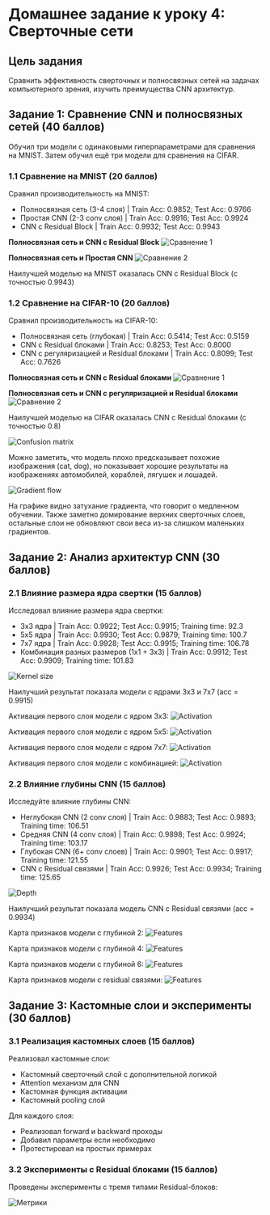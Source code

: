 # Домашнее задание к уроку 4: Сверточные сети

## Цель задания
Сравнить эффективность сверточных и полносвязных сетей на задачах компьютерного зрения, изучить преимущества CNN архитектур.

## Задание 1: Сравнение CNN и полносвязных сетей (40 баллов)
Обучил три модели с одинаковыми гиперпараметрами для сравнения на MNIST. Затем обучил ещё три модели для сравнения на CIFAR.

### 1.1 Сравнение на MNIST (20 баллов)
Сравнил производительность на MNIST:
- Полносвязная сеть (3-4 слоя) | Train Acc: 0.9852; Test Acc: 0.9766
- Простая CNN (2-3 conv слоя) | Train Acc: 0.9916; Test Acc: 0.9924
- CNN с Residual Block | Train Acc: 0.9932; Test Acc: 0.9943

**Полносвязная сеть и CNN с Residual Block**
![Сравнение 1](https://github.com/4pokodav/lesson_4/raw/main/plots/fc_residual_mnist_comparison.png)

**Полносвязная сеть и Простая CNN**
![Сравнение 2](https://github.com/4pokodav/lesson_4/raw/main/plots/fc_snn_mnist_comparison.png)

Наилучшей моделью на MNIST оказалась CNN с Residual Block (с точностью 0.9943)

### 1.2 Сравнение на CIFAR-10 (20 баллов)
Сравнил производительность на CIFAR-10:
- Полносвязная сеть (глубокая) | Train Acc: 0.5414; Test Acc: 0.5159
- CNN с Residual блоками | Train Acc: 0.8253; Test Acc: 0.8000
- CNN с регуляризацией и Residual блоками | Train Acc: 0.8099; Test Acc: 0.7626

**Полносвязная сеть и CNN с Residual блоками**
![Сравнение 1](https://github.com/4pokodav/lesson_4/raw/main/plots/fc_residual_cifar_comparison.png)

**Полносвязная сеть и CNN с регуляризацией и Residual блоками**
![Сравнение 2](https://github.com/4pokodav/lesson_4/raw/main/plots/fc_snn_cifar_comparison.png)

Наилучшей моделью на CIFAR оказалась CNN с Residual блоками (с точностью 0.8)

![Confusion matrix](https://github.com/4pokodav/lesson_4/raw/main/plots/confusion_mat_cifar_cnn.png)

Можно заметить, что модель плохо предсказывает похожие изображения (cat, dog), но показывает хорошие результаты на изображениях автомобилей, кораблей, лягушек и лошадей.

![Gradient flow](https://github.com/4pokodav/lesson_4/raw/main/plots/gradient_flow.png)

На графике видно затухание градиента, что говорит о медленном обучении. Также заметно домирование верхних сверточных слоев, остальные слои не обновляют свои веса из-за слишком маленьких градиентов.

## Задание 2: Анализ архитектур CNN (30 баллов)


### 2.1 Влияние размера ядра свертки (15 баллов)
Исследовал влияние размера ядра свертки:
- 3x3 ядра | Train Acc: 0.9922; Test Acc: 0.9915; Training time: 92.3
- 5x5 ядра | Train Acc: 0.9930; Test Acc: 0.9879; Training time: 100.7
- 7x7 ядра | Train Acc: 0.9928; Test Acc: 0.9915; Training time: 106.78
- Комбинация разных размеров (1x1 + 3x3) | Train Acc: 0.9912; Test Acc: 0.9909; Training time: 101.83

![Kernel size](https://github.com/4pokodav/lesson_4/raw/main/plots/kernel_size_accuracy.png)

Наилучший результат показала модели с ядрами 3x3 и 7x7 (acc = 0.9915)

Активация первого слоя модели с ядром 3x3:
![Activation](https://github.com/4pokodav/lesson_4/raw/main/plots/kernel_3_activations.png)

Активация первого слоя модели с ядром 5x5:
![Activation](https://github.com/4pokodav/lesson_4/raw/main/plots/kernel_5_activations.png)

Активация первого слоя модели с ядром 7x7:
![Activation](https://github.com/4pokodav/lesson_4/raw/main/plots/kernel_7_activations.png)

Активация первого слоя модели с комбинацией:
![Activation](https://github.com/4pokodav/lesson_4/raw/main/plots/combo_activations.png)

### 2.2 Влияние глубины CNN (15 баллов)
Исследуйте влияние глубины CNN:
- Неглубокая CNN (2 conv слоя) | Train Acc: 0.9883; Test Acc: 0.9893; Training time: 106.51
- Средняя CNN (4 conv слоя) | Train Acc: 0.9898; Test Acc: 0.9924; Training time: 103.17
- Глубокая CNN (6+ conv слоев) | Train Acc: 0.9901; Test Acc: 0.9917; Training time: 121.55
- CNN с Residual связями | Train Acc: 0.9926; Test Acc: 0.9934; Training time: 125.65

![Depth](https://github.com/4pokodav/lesson_4/raw/main/plots/depth_accuracy.png)

Наилучший результат показала модель CNN с Residual связями (acc = 0.9934)

Карта признаков модели с глубиной 2:
![Features](https://github.com/4pokodav/lesson_4/raw/main/plots/depth_2_features.png)

Карта признаков модели с глубиной 4:
![Features](https://github.com/4pokodav/lesson_4/raw/main/plots/depth_4_features.png)

Карта признаков модели с глубиной 6:
![Features](https://github.com/4pokodav/lesson_4/raw/main/plots/depth_6_features.png)

Карта признаков модели с residual связями:
![Features](https://github.com/4pokodav/lesson_4/raw/main/plots/residual_features.png)

## Задание 3: Кастомные слои и эксперименты (30 баллов)

### 3.1 Реализация кастомных слоев (15 баллов)
Реализовал кастомные слои:
- Кастомный сверточный слой с дополнительной логикой
- Attention механизм для CNN
- Кастомная функция активации
- Кастомный pooling слой

Для каждого слоя:
- Реализовал forward и backward проходы
- Добавил параметры если необходимо
- Протестировал на простых примерах

### 3.2 Эксперименты с Residual блоками (15 баллов)
Проведены эксперименты с тремя типами Residual-блоков:

![Метрики](https://github.com/4pokodav/lesson_4/raw/main/plots/3.2.png)
